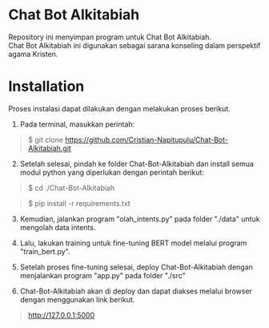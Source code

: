 # Chat Bot Alkitabiah
Repository ini menyimpan program untuk Chat Bot Alkitabiah. \
Chat Bot Alkitabiah ini digunakan sebagai sarana konseling dalam perspektif agama Kristen.

# Installation
Proses instalasi dapat dilakukan dengan melakukan proses berikut.
1. Pada terminal, masukkan perintah:
> $ git clone https://github.com/Cristian-Napitupulu/Chat-Bot-Alkitabiah.git

2. Setelah selesai, pindah ke folder Chat-Bot-Alkitabiah dan install semua modul python yang diperlukan dengan perintah berikut:
> $ cd ./Chat-Bot-Alkitabiah

> $ pip install -r requirements.txt

3. Kemudian, jalankan program "olah_intents.py" pada folder "./data" untuk mengolah data intents.

4. Lalu, lakukan training untuk fine-tuning BERT model melalui program "train_bert.py".

5. Setelah proses fine-tuning selesai, deploy Chat-Bot-Alkitabiah dengan menjalankan program "app.py" pada folder "./src"

6. Chat-Bot-Alkitabiah akan di deploy dan dapat diakses melalui browser dengan menggunakan link berikut.
> http://127.0.0.1:5000
